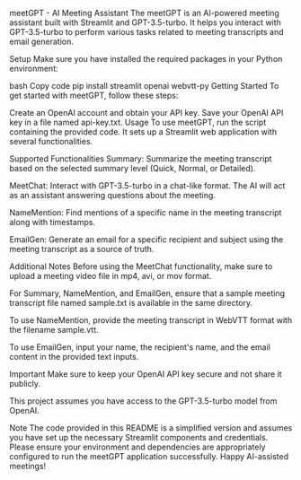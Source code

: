 meetGPT - AI Meeting Assistant
The meetGPT is an AI-powered meeting assistant built with Streamlit and GPT-3.5-turbo. It helps you interact with GPT-3.5-turbo to perform various tasks related to meeting transcripts and email generation.

Setup
Make sure you have installed the required packages in your Python environment:

bash
Copy code
pip install streamlit openai webvtt-py
Getting Started
To get started with meetGPT, follow these steps:

Create an OpenAI account and obtain your API key.
Save your OpenAI API key in a file named api-key.txt.
Usage
To use meetGPT, run the script containing the provided code. It sets up a Streamlit web application with several functionalities.

Supported Functionalities
Summary: Summarize the meeting transcript based on the selected summary level (Quick, Normal, or Detailed).

MeetChat: Interact with GPT-3.5-turbo in a chat-like format. The AI will act as an assistant answering questions about the meeting.

NameMention: Find mentions of a specific name in the meeting transcript along with timestamps.

EmailGen: Generate an email for a specific recipient and subject using the meeting transcript as a source of truth.

Additional Notes
Before using the MeetChat functionality, make sure to upload a meeting video file in mp4, avi, or mov format.

For Summary, NameMention, and EmailGen, ensure that a sample meeting transcript file named sample.txt is available in the same directory.

To use NameMention, provide the meeting transcript in WebVTT format with the filename sample.vtt.

To use EmailGen, input your name, the recipient's name, and the email content in the provided text inputs.

Important
Make sure to keep your OpenAI API key secure and not share it publicly.

This project assumes you have access to the GPT-3.5-turbo model from OpenAI.

Note
The code provided in this README is a simplified version and assumes you have set up the necessary Streamlit components and credentials. Please ensure your environment and dependencies are appropriately configured to run the meetGPT application successfully. Happy AI-assisted meetings!
